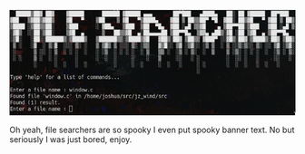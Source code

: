 ![GitHub Logo](/sneak.png)

Oh yeah, file searchers are so spooky I even put spooky banner text. No but seriously I was just bored, enjoy.
